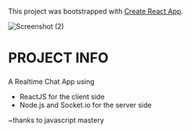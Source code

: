 This project was bootstrapped with [Create React App](https://github.com/facebook/create-react-app).

![Screenshot (2)](https://user-images.githubusercontent.com/49642656/86257993-df39bb00-bbec-11ea-9e00-2cfe12da8d17.png)


# PROJECT INFO

### 

A Realtime Chat App using 
- ReactJS for the client side 
- Node.js and Socket.io for the server side

~thanks to javascript mastery
### 
